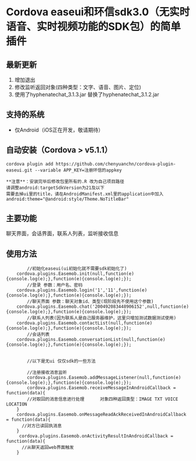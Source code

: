 Cordova easeui和环信sdk3.0（无实时语音、实时视频功能的SDK包）的简单插件
======

## 最新更新

1. 增加退出
2. 修改监听返回对象(四种类型：文字、语音、图片、定位)
3. 使用了hyphenatechat_3.1.3.jar 替换了hyphenatechat_3.1.2.jar

## 支持的系统

* 仅Android（iOS正在开发，敬请期待）

## 自动安装（Cordova > v5.1.1）

	cordova plugin add https://github.com/chenyuanchn/cordova-plugin-easeui.git --variable APP_KEY=注册环信的appkey
	
	**注意**：安装完毕后修改包里所有的.R 改为自己项目路径
	请调整android:targetSdkVersion为21及以下
	需要去掉ui里的title，请在AndroidManifest.xml里的application中加入android:theme="@android:style/Theme.NoTitleBar" 

## 主要功能
		
   聊天界面，会话界面，联系人列表，监听接收信息
   		
## 使用方法
```
		//初始化easeui(ui初始化就不需要sdk初始化了)
  	cordova.plugins.Easemob.init(null,function(e){console.log(e);},function(e){console.log(e);});
		//登录 参数：用户名、密码
    cordova.plugins.Easemob.login('1','11',function(e){console.log(e);},function(e){console.log(e);});
		//聊天界面 参数：聊天对象id、类型(现阶段先不使用这个参数)
  	cordova.plugins.Easemob.chat('200492083448906152',null,function(e){console.log(e);},function(e){console.log(e);});
		//联系人列表(因为联系人是自己服务器维护，这里只增加测试数据测试使用)
  	cordova.plugins.Easemob.contactList(null,function(e){console.log(e);},function(e){console.log(e);});
		//会话列表
  	cordova.plugins.Easemob.conversationList(null,function(e){console.log(e);},function(e){console.log(e);});
		
		
		//以下是无ui 仅仅sdk的一些方法
	
		//注册接收消息监听
		cordova.plugins.Easemob.addMessageListener(null,function(e){console.log(e);},function(e){console.log(e);});
		cordova.plugins.Easemob.receiveMessageInAndroidCallback = function(data){
    	//对取回的消息信息进行处理   	对象四种返回类型：IMAGE TXT VOICE LOCATION
    }
    cordova.plugins.Easemob.onMessageReadAckReceivedInAndroidCallback = function(data){
      //对方已读回执消息    
    }
     cordova.plugins.Easemob.onActivityResultInAndroidCallback = function(data){
      //从聊天返回web界面触发   
    }
```